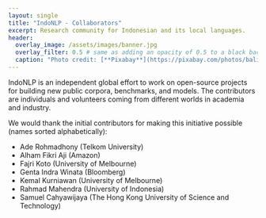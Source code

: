 ```yaml
---
layout: single
title: "IndoNLP - Collaborators"
excerpt: Research community for Indonesian and its local languages.
header:
  overlay_image: /assets/images/banner.jpg
  overlay_filter: 0.5 # same as adding an opacity of 0.5 to a black background
  caption: "Photo credit: [**Pixabay**](https://pixabay.com/photos/bali-nature-mountain-pond-volcano-1674192/)"
---
```


IndoNLP is an independent global effort to work on open-source projects for building new public corpora, benchmarks, and models. The contributors are individuals and volunteers coming from different worlds in academia and industry. 

We would thank the initial contributors for making this initiative possible (names sorted alphabetically):
- Ade Rohmadhony (Telkom University)
- Alham Fikri Aji (Amazon)
- Fajri Koto (University of Melbourne)
- Genta Indra Winata (Bloomberg)
- Kemal Kurniawan (University of Melbourne)
- Rahmad Mahendra (University of Indonesia)
- Samuel Cahyawijaya (The Hong Kong University of Science and Technology)